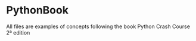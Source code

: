 # PythonBook


All files are examples of concepts following the book Python Crash Course 2ª edition
